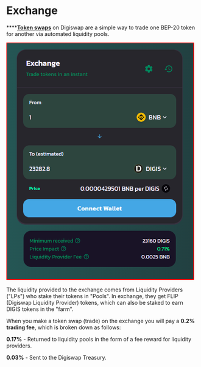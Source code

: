 # Exchange

\*\*\*\*[**Token swaps**](https://dex.digiswap.finance/#/swap) on Digiswap are a simple way to trade one BEP-20 token for another via automated liquidity pools.

![Simple Swap UI](../.gitbook/assets/swap-2.png)

The liquidity provided to the exchange comes from Liquidity Providers \("LPs"\) who stake their tokens in "Pools". In exchange, they get FLIP \(Digiswap Liquidity Provider\) tokens, which can also be staked to earn DIGIS tokens in the "farm".

When you make a token swap \(trade\) on the exchange you will pay a **0.2% trading fee**, which is broken down as follows:

**0.17%** - Returned to liquidity pools in the form of a fee reward for liquidity providers.

**0.03%** - Sent to the Digiswap Treasury.


